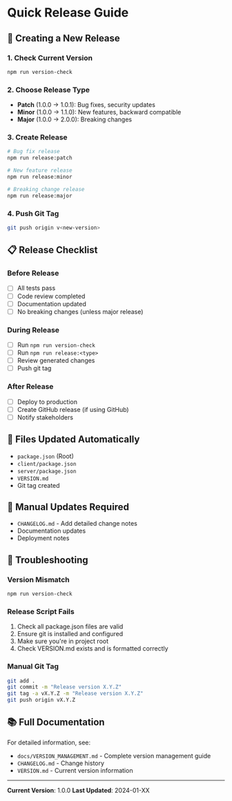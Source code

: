 # Quick Release Guide

## 🚀 Creating a New Release

### 1. Check Current Version
```bash
npm run version-check
```

### 2. Choose Release Type
- **Patch** (1.0.0 → 1.0.1): Bug fixes, security updates
- **Minor** (1.0.0 → 1.1.0): New features, backward compatible
- **Major** (1.0.0 → 2.0.0): Breaking changes

### 3. Create Release
```bash
# Bug fix release
npm run release:patch

# New feature release
npm run release:minor

# Breaking change release
npm run release:major
```

### 4. Push Git Tag
```bash
git push origin v<new-version>
```

## 📋 Release Checklist

### Before Release
- [ ] All tests pass
- [ ] Code review completed
- [ ] Documentation updated
- [ ] No breaking changes (unless major release)

### During Release
- [ ] Run `npm run version-check`
- [ ] Run `npm run release:<type>`
- [ ] Review generated changes
- [ ] Push git tag

### After Release
- [ ] Deploy to production
- [ ] Create GitHub release (if using GitHub)
- [ ] Notify stakeholders

## 📁 Files Updated Automatically

- `package.json` (Root)
- `client/package.json`
- `server/package.json`
- `VERSION.md`
- Git tag created

## 📝 Manual Updates Required

- `CHANGELOG.md` - Add detailed change notes
- Documentation updates
- Deployment notes

## 🔧 Troubleshooting

### Version Mismatch
```bash
npm run version-check
```

### Release Script Fails
1. Check all package.json files are valid
2. Ensure git is installed and configured
3. Make sure you're in project root
4. Check VERSION.md exists and is formatted correctly

### Manual Git Tag
```bash
git add .
git commit -m "Release version X.Y.Z"
git tag -a vX.Y.Z -m "Release version X.Y.Z"
git push origin vX.Y.Z
```

## 📚 Full Documentation

For detailed information, see:
- `docs/VERSION_MANAGEMENT.md` - Complete version management guide
- `CHANGELOG.md` - Change history
- `VERSION.md` - Current version information

---

**Current Version**: 1.0.0
**Last Updated**: 2024-01-XX 